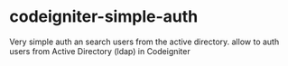 codeigniter-simple-auth
=======================
Very simple auth an search users from the active directory.
allow to auth users from Active Directory (ldap) in Codeigniter
